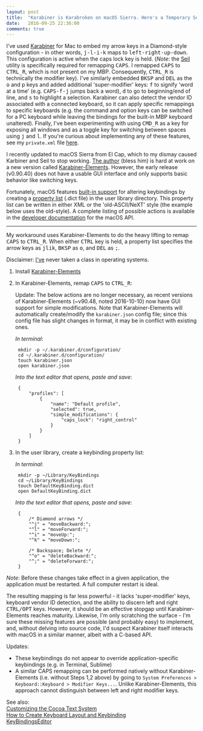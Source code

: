```yaml
---
layout: post
title:  "Karabiner is Karabroken on macOS Sierra. Here's a Temporary Solution."
date:   2016-09-25 22:36:00
comments: true
---
```

I've used [Karabiner][kb] for Mac to embed my arrow keys in a Diamond-style configuration - in other words, <kbd>j-l-i-k</kbd> maps to <kbd>left-right-up-down</kbd>. This configuration is active when the caps lock key is held. (*Note*: the [Seil][seil] utility is specifically required for remapping <kbd>CAPS</kbd>. I remapped <kbd>CAPS</kbd> to <kbd>CTRL_R</kbd>, which is not present on my MBP. Consequently, <kbd>CTRL_R</kbd> is technically the modifier key). I've similarly embedded <kbd>BKSP</kbd> and <kbd>DEL</kbd> as the <kbd>o</kbd> and <kbd>p</kbd> keys and added additional 'super-modifier' keys: <kbd>f</kbd> to signify 'word at a time' (e.g. <kbd>CAPS-f-j</kbd> jumps back a word), <kbd>d</kbd> to go to beginning/end of line, and <kbd>s</kbd> to highlight a selection. Karabiner can also detect the vendor ID associated with a connected keyboard, so it can apply specific remappings to specific keyboards (e.g. the command and option keys can be switched for a PC keyboard while leaving the bindings for the built-in MBP keyboard unaltered). Finally, I've been experimenting with using <kbd>CMD_R</kbd> as a key for exposing all windows and as a toggle key for switching between spaces using <kbd>j</kbd> and <kbd>l</kbd>. If you're curious about implementing any of these features, see my `private.xml` file [here][private].

<!--more-->

I recently updated to macOS Sierra from El Cap, which to my dismay caused Karbiner and Seil to stop working. [The author][author] (bless him) is hard at work on a new version called [Karabiner-Elements][kbe]. However, the early release (v0.90.40) does not have a usable GUI interface and only supports basic behavior like switching keys. 

Fortunately, macOS features [built-in support][cocoa] for altering keybindings by creating a [property list][pl] (.dict file) in the user library directory. This property list can be written in either XML or the 'old-ASCII/NeXT' style (the example below uses the old-style). A complete listing of possible actions is available in the [developer documentation][ref] for the macOS API.

***

My workaround uses Karabiner-Elements to do the heavy lifting to remap <kbd>CAPS</kbd> to <kbd>CTRL_R</kbd>. When either <kbd>CTRL</kbd> key is held, a property list specifies the arrow keys as <kbd>jlik</kbd>, <kbd>BKSP</kbd> as <kbd>o</kbd>, and <kbd>DEL</kbd> as <kbd>;</kbd>.  

Disclaimer: [I've][noidea] never taken a class in operating systems.  



1. Install [Karabiner-Elements][kbeu]
2. In Karabiner-Elements, remap <kbd>CAPS</kbd> to <kbd>CTRL_R</kbd>:


    Update: The below actions are no longer necessary, as recent versions of Karabiner-Elements (~v90.48, noted 2016-10-10) now have GUI support for simple modifications. Note that Karabiner-Elements will automatically create/modify the `karabiner.json` config file; since this config file has slight changes in format, it may be in conflict with existing ones.

    *In terminal*: 
    
        mkdir -p ~/.karabiner.d/configuration/
	    cd ~/.karabiner.d/configuration/  
	    touch karabiner.json  
	    open karabiner.json  

	*Into the text editor that opens, paste and save*: 

	    {
	        "profiles": [
	            {
	                "name": "Default profile",
	                "selected": true,
	                "simple_modifications": {
	                    "caps_lock": "right_control"
	                }
	            }
	        ]
	    }

3. In the user library, create a keybinding property list:  

    *In terminal*:

	    mkdir -p ~/Library/KeyBindings
	    cd ~/Library/KeyBindings
	    touch DefaultKeyBinding.dict
	    open DefaultKeyBinding.dict

	*Into the text editor that opens, paste and save*:  
	
        {  
	        /* Diamond arrows */  
	        "^j" = "moveBackward:";  
	        "^l" = "moveForward:";  
	        "^i" = "moveUp:";  
	        "^k" = "moveDown:";  
      
	        /* Backspace; Delete */  
	        "^o" = "deleteBackward:";  
	        "^;" = "deleteForward:";  
        }



*Note*: Before these changes take effect in a given application, the application must be restarted. A full computer restart is ideal.

The resulting mapping is far less powerful - it lacks 'super-modifier' keys, keyboard vendor ID detection, and the ability to discern left and right <kbd>CTRL/OPT</kbd> keys. However, it should be an effective stopgap until Karabiner-Elements reaches maturity. Likewise, I'm only scratching the surface - I'm sure these missing features are possible (and probably easy) to implement, and, without delving into source code, I'd suspect Karabiner itself interacts with macOS in a similar manner, albeit with a C-based API.

Updates:  
* These keybindings do not appear to override application-specific keybindings (e.g. in Terminal, Sublime)
* A similar <kbr>CAPS</kbr> remapping can be performed natively without Karabiner-Elements (i.e. without Steps 1,2 above) by going to `System Preferences > Keyboard::Keyboard > Modifier Keys...`. Unlike Karabiner-Elements, this approach cannot distinguish between left and right modifier keys.

See also:   
[Customizing the Cocoa Text System][a]  
[How to Create Keyboard Layout and Keybinding][b]  
[KeyBindingsEditor][c]  


[kb]: https://pqrs.org/osx/karabiner/
[seil]: https://pqrs.org/osx/karabiner/seil.html.en
[private]: /files/private.xml
[kbe]: https://github.com/tekezo/Karabiner-Elements
[author]: https://pqrs.org/profile.html.en
[kbeu]: https://github.com/tekezo/Karabiner-Elements/tree/master/usage

[cocoa]: https://developer.apple.com/library/content/documentation/Cocoa/Conceptual/EventOverview/TextDefaultsBindings/TextDefaultsBindings.html#//apple_ref/doc/uid/20000468-CJBDEADF 
[pl]: https://developer.apple.com/library/content/documentation/Cocoa/Conceptual/PropertyLists/Introduction/Introduction.html
[ref]: https://developer.apple.com/reference/appkit/nsresponder

[noidea]: https://cdn-images-1.medium.com/max/600/1*snTXFElFuQLSFDnvZKJ6IA.png


[a]: http://www.hcs.harvard.edu/~jrus/Site/Cocoa%20Text%20System.html
[b]: http://xahlee.info/kbd/osx_keybinding.html
[c]: hhttp://www.cocoabits.com/KeyBindingsEditor/

